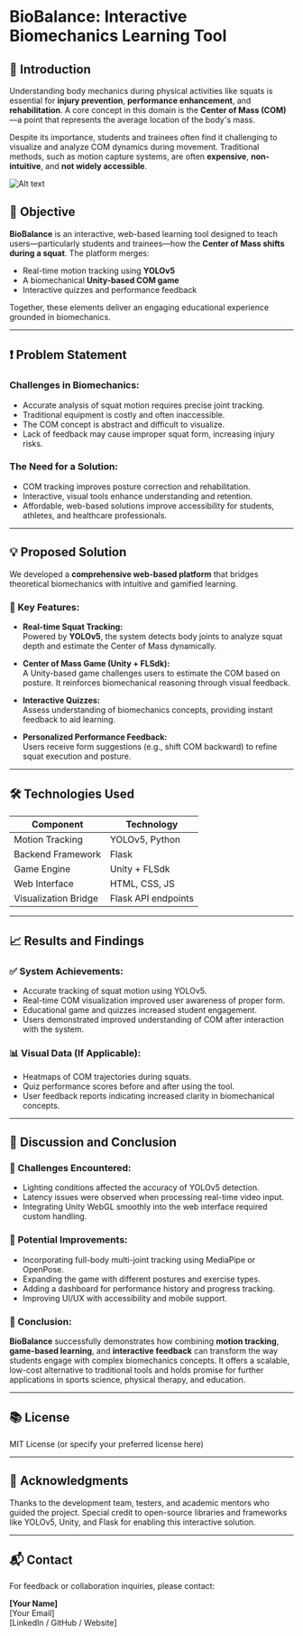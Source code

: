 # BioBalance: Interactive Biomechanics Learning Tool

## 📌 Introduction

Understanding body mechanics during physical activities like squats is essential for **injury prevention**, **performance enhancement**, and **rehabilitation**. A core concept in this domain is the **Center of Mass (COM)**—a point that represents the average location of the body's mass. 

Despite its importance, students and trainees often find it challenging to visualize and analyze COM dynamics during movement. Traditional methods, such as motion capture systems, are often **expensive**, **non-intuitive**, and **not widely accessible**.

![Alt text](https://drive.google.com/uc?export=view&id=1gNL_n0C4Ga2sK7eFDlVuiszBQA3GooHG)
 
## 🎯 Objective

**BioBalance** is an interactive, web-based learning tool designed to teach users—particularly students and trainees—how the **Center of Mass shifts during a squat**. The platform merges:

- Real-time motion tracking using **YOLOv5**
- A biomechanical **Unity-based COM game**
- Interactive quizzes and performance feedback

Together, these elements deliver an engaging educational experience grounded in biomechanics.

---

## ❗ Problem Statement

### Challenges in Biomechanics:

- Accurate analysis of squat motion requires precise joint tracking.
- Traditional equipment is costly and often inaccessible.
- The COM concept is abstract and difficult to visualize.
- Lack of feedback may cause improper squat form, increasing injury risks.

### The Need for a Solution:

- COM tracking improves posture correction and rehabilitation.
- Interactive, visual tools enhance understanding and retention.
- Affordable, web-based solutions improve accessibility for students, athletes, and healthcare professionals.

---

## 💡 Proposed Solution

We developed a **comprehensive web-based platform** that bridges theoretical biomechanics with intuitive and gamified learning.

### 🔧 Key Features:

- **Real-time Squat Tracking:**  
  Powered by **YOLOv5**, the system detects body joints to analyze squat depth and estimate the Center of Mass dynamically.

- **Center of Mass Game (Unity + FLSdk):**  
  A Unity-based game challenges users to estimate the COM based on posture. It reinforces biomechanical reasoning through visual feedback.

- **Interactive Quizzes:**  
  Assess understanding of biomechanics concepts, providing instant feedback to aid learning.

- **Personalized Performance Feedback:**  
  Users receive form suggestions (e.g., shift COM backward) to refine squat execution and posture.

---

## 🛠️ Technologies Used

| Component             | Technology         |
|----------------------|--------------------|
| Motion Tracking       | YOLOv5, Python     |
| Backend Framework     | Flask              |
| Game Engine           | Unity + FLSdk      |
| Web Interface         | HTML, CSS, JS      |
| Visualization Bridge  | Flask API endpoints |

---

## 📈 Results and Findings

### ✅ System Achievements:

- Accurate tracking of squat motion using YOLOv5.
- Real-time COM visualization improved user awareness of proper form.
- Educational game and quizzes increased student engagement.
- Users demonstrated improved understanding of COM after interaction with the system.

### 📊 Visual Data (If Applicable):

- Heatmaps of COM trajectories during squats.
- Quiz performance scores before and after using the tool.
- User feedback reports indicating increased clarity in biomechanical concepts.

---

## 💬 Discussion and Conclusion

### 🧩 Challenges Encountered:

- Lighting conditions affected the accuracy of YOLOv5 detection.
- Latency issues were observed when processing real-time video input.
- Integrating Unity WebGL smoothly into the web interface required custom handling.

### 🚀 Potential Improvements:

- Incorporating full-body multi-joint tracking using MediaPipe or OpenPose.
- Expanding the game with different postures and exercise types.
- Adding a dashboard for performance history and progress tracking.
- Improving UI/UX with accessibility and mobile support.

### 🏁 Conclusion:

**BioBalance** successfully demonstrates how combining **motion tracking**, **game-based learning**, and **interactive feedback** can transform the way students engage with complex biomechanics concepts. It offers a scalable, low-cost alternative to traditional tools and holds promise for further applications in sports science, physical therapy, and education.

---

## 📚 License

MIT License (or specify your preferred license here)

---

## 🙌 Acknowledgments

Thanks to the development team, testers, and academic mentors who guided the project. Special credit to open-source libraries and frameworks like YOLOv5, Unity, and Flask for enabling this interactive solution.

---

## 📬 Contact

For feedback or collaboration inquiries, please contact:

**[Your Name]**  
[Your Email]  
[LinkedIn / GitHub / Website]

